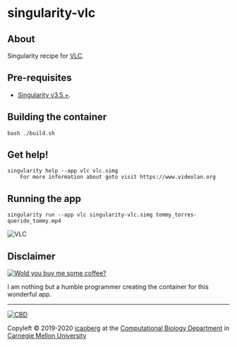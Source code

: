 # singularity-vlc

## About
Singularity recipe for [VLC](https://www.videolan.org/vlc/index.html).

## Pre-requisites

* [Singularity v3.5.+](https://sylabs.io/docs/).

## Building the container
```
bash ./build.sh
```

## Get help!
```
singularity help --app vlc vlc.simg
    For more information about goto visit https://www.videolan.org
```

## Running the app
```
singularity run --app vlc singularity-vlc.simg tommy_torres-querido_tommy.mp4
```

![VLC](images/singularity-vlc.gif)

## Disclaimer

[![Wold you buy me some coffee?](https://www.buymeacoffee.com/assets/img/custom_images/orange_img.png)](https://www.buymeacoffee.com/icaoberg)

I am nothing but a humble programmer creating the container for this wonderful app. 

---
[![CBD](http://www.cbd.cmu.edu/wp-content/uploads/2017/07/wordpress-default.png)](http://www.cbd.cmu.edu)

Copyleft © 2019-2020 [icaoberg](http://www.andrew.cmu.edu/~icaoberg) at the [Computational Biology Department](http://www.cbd.cmu.edu) in [Carnegie Mellon University](http://www.cmu.edu)

